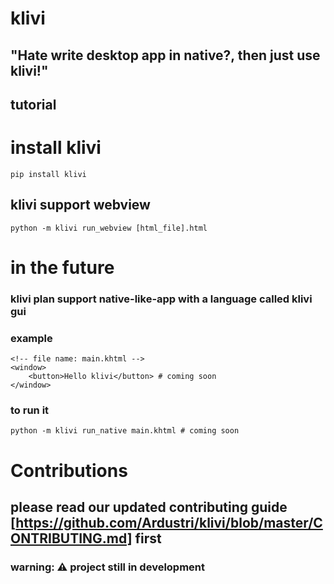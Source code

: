 # klivi

## "Hate write desktop app in native?, then just use klivi!"

## tutorial

# install klivi

```
pip install klivi
```

## klivi support webview

```
python -m klivi run_webview [html_file].html
```

# in the future

### klivi plan support native-like-app with a language called klivi gui

### example

```
<!-- file name: main.khtml -->
<window>
    <button>Hello klivi</button> # coming soon
</window>
```

### to run it

```
python -m klivi run_native main.khtml # coming soon
```

# Contributions

## please read our updated contributing guide [https://github.com/Ardustri/klivi/blob/master/CONTRIBUTING.md] first

### warning: ⚠️ project still in development
